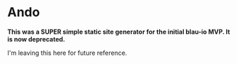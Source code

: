 # Ando

**This was a SUPER simple static site generator for the initial blau-io MVP. It is
now deprecated.**

I'm leaving this here for future reference.
